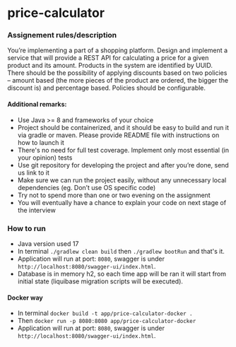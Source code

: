 # price-calculator

### Assignement rules/description 

You’re implementing a part of a shopping platform. Design and implement a service that will provide a REST API for calculating a price for a given product and its amount. Products in the system are identified by UUID. There should be the possibility of applying discounts based on two policies – amount based (the more pieces of the product are ordered, the bigger the discount is) and percentage based. Policies should be configurable.

#### Additional remarks:

* Use Java >= 8 and frameworks of your choice
*	Project should be containerized, and it should be easy to build and run it via gradle or maven. Please provide README file with instructions on how to launch it
*	There's no need for full test coverage. Implement only most essential (in your opinion) tests
*	Use git repository for developing the project and after you’re done, send us link to it
*	Make sure we can run the project easily, without any unnecessary local dependencies (eg. Don’t use OS specific code)
*	Try not to spend more than one or two evening on the assignment
*	You will eventually have a chance to explain your code on next stage of the interview

### How to run

* Java version used 17
* In terminal `./gradlew clean build` then `./gradlew bootRun` and that's it.
* Application will run at port: `8080`, swagger is under `http://localhost:8080/swagger-ui/index.html`.
* Database is in memory h2, so each time app will be ran it will start from initial state (liquibase migration scripts will be executed).

#### Docker way
* In terminal `docker build -t app/price-calculator-docker .`
* Then `docker run -p 8080:8080 app/price-calculator-docker`
* Application will run at port: `8080`, swagger is under `http://localhost:8080/swagger-ui/index.html`.